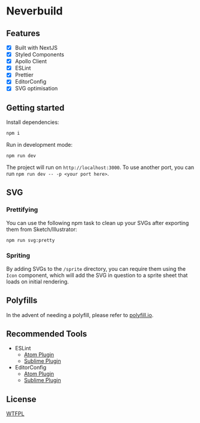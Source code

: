 # Neverbuild

## Features

- [x] Built with NextJS
- [x] Styled Components
- [x] Apollo Client
- [x] ESLint
- [x] Prettier
- [x] EditorConfig
- [x] SVG optimisation

## Getting started

Install dependencies:

```bash
npm i
```

Run in development mode:

```bash
npm run dev
```

The project will run on `http://localhost:3000`. To use another port, you can run `npm run dev -- -p <your port here>`.

## SVG

### Prettifying

You can use the following npm task to clean up your SVGs after exporting them from Sketch/Illustrator:

```bash
npm run svg:pretty
```

### Spriting

By adding SVGs to the `/sprite` directory, you can require them using the `Icon` component, which will add the SVG in question to a sprite sheet that loads on initial rendering.

## Polyfills

In the advent of needing a polyfill, please refer to [polyfill.io](https://polyfill.io/g).

## Recommended Tools

- ESLint
  - [Atom Plugin](https://atom.io/packages/linter-eslint)
  - [Sublime Plugin](https://github.com/roadhump/SublimeLinter-eslint)
- EditorConfig
  - [Atom Plugin](https://atom.io/packages/editorconfig)
  - [Sublime Plugin](https://github.com/sindresorhus/editorconfig-sublime)

## License

[WTFPL](http://www.wtfpl.net/)
